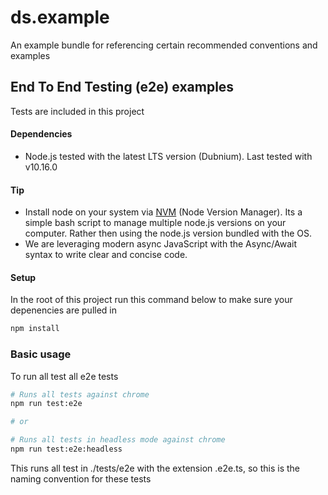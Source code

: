 # ds.example

An example bundle for referencing certain recommended conventions and examples

## End To End Testing (e2e) examples 
Tests are included in this project 

#### Dependencies 
* Node.js tested with the latest LTS version (Dubnium). Last tested with v10.16.0

#### Tip
* Install node on your system via [NVM](https://github.com/nvm-sh/nvm) (Node Version Manager). Its a simple bash script to manage multiple node.js versions on your computer. Rather then using the node.js version bundled with the OS. 
* We are leveraging modern async JavaScript with the Async/Await syntax to write clear and concise code.


#### Setup

In the root of this project run this command below to make sure your depenencies are pulled in

```bash
npm install
```


### Basic usage 

To run all test all e2e tests 

```bash
# Runs all tests against chrome
npm run test:e2e

# or 

# Runs all tests in headless mode against chrome
npm run test:e2e:headless
```

This runs all test in ./tests/e2e with the extension .e2e.ts, so this is the naming convention for these tests
